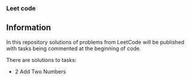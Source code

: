 ### Leet code

## Information
In this repository solutions of problems from LeetCode will be published with tasks being commented at the beginning of code.

There are solutions to tasks:
- 2 Add Two Numbers

